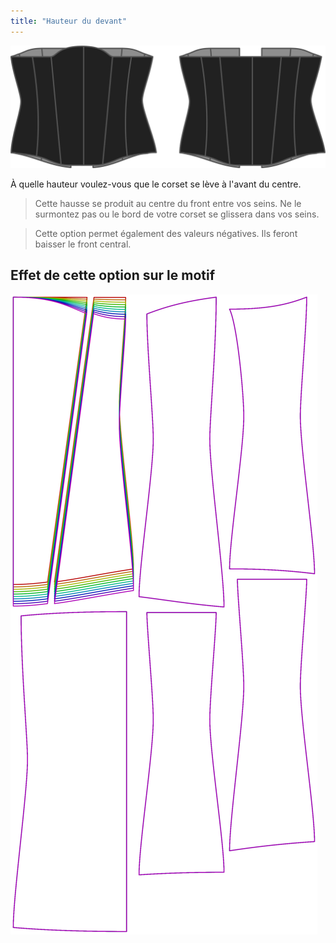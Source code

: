 ```yaml
---
title: "Hauteur du devant"
---
```


![L'option avant sur Cathrin](./frontrise.svg)

À quelle hauteur voulez-vous que le corset se lève à l'avant du centre.

> Cette hausse se produit au centre du front entre vos seins. Ne le surmontez pas ou le bord de votre corset se glissera dans vos seins.

> Cette option permet également des valeurs négatives. Ils feront baisser le front central.

## Effet de cette option sur le motif

![Cette image montre l'effet de cette option en superposant plusieurs variantes qui ont une valeur différente pour cette option](cathrin_frontrise_sample.svg "Effet de cette option sur le modèle")
